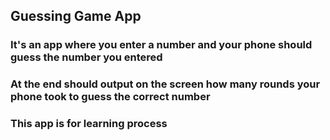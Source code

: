 ## Guessing Game App
### It's an app where you enter a number and your phone should guess the number you entered
### At the end should output on the screen how many rounds your phone took to guess the correct number

### This app is for learning  process

